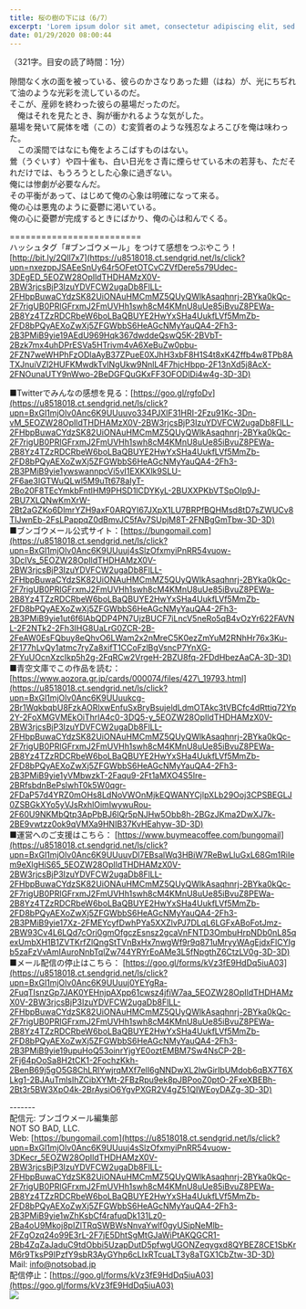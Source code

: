 ```yaml
---
title: 桜の樹の下には（6/7）
excerpt: 'Lorem ipsum dolor sit amet, consectetur adipiscing elit, sed do eiusmod tempor incididunt ut labore et dolore magna aliqua. Praesent elementum facilisis leo vel fringilla est ullamcorper eget. At imperdiet dui accumsan sit amet nulla facilisi morbi tempus.'
date: 01/29/2020 08:00:44
---
```


（321字。目安の読了時間：1分）  
  
隙間なく水の面を被っている、彼らのかさなりあった翅（はね）が、光にちぢれて油のような光彩を流しているのだ。  
そこが、産卵を終わった彼らの墓場だったのだ。  
　俺はそれを見たとき、胸が衝かれるような気がした。  
墓場を発いて屍体を嗜（この）む変質者のような残忍なよろこびを俺は味わった。  
　この溪間ではなにも俺をよろこばすものはない。  
鶯（うぐいす）や四十雀も、白い日光をさ青に煙らせている木の若芽も、ただそれだけでは、もうろうとした心象に過ぎない。  
俺には惨劇が必要なんだ。  
その平衡があって、はじめて俺の心象は明確になって来る。  
俺の心は悪鬼のように憂鬱に渇いている。  
俺の心に憂鬱が完成するときにばかり、俺の心は和んでくる。  
  
\=========================  
ハッシュタグ「#ブンゴウメール」をつけて感想をつぶやこう！　  
[http://bit.ly/2Qll7x7](https://u8518018.ct.sendgrid.net/ls/click?upn=nxezppJSAEeSnUy64r5OFetOTCvCZVfDere5s79Udec-3DEgED_5EOZW28OpIldTHDHAMzX0V-2BW3rjcsBjP3IzuYDVFCW2ugaDb8FlLL-2FHbpBuwaCYdzSK82UiONAuHMCmMZ5QUyQWlkAsaqhnrj-2BYka0kQc-2F7rigUB0PRlGFrxmJ2FmUVHh1swh8cM4KMnU8uUe85iBvuZ8PEWa-2B8Yz4TZzRDCRbeW6boLBaQBUYE2HwYxSHa4UukfLVf5MmZb-2FD8bPQyAEXoZwXj5ZFGWbbS6HeAGcNMyYauQA4-2Fh3-2B3PMiB9yie19AEdU969Hqk367dwddeQswQ5K-2BVbT-2Bzk7mx4uhDPrESVa5HTrivm4vA6XeBuZw0pbu-2FZN7weWHPhFzODlaAyB37ZPueE0XJhH3xbF8H1S4t8xK4Zffb4w8TPb8ATXJnuiVZl2HUFKMwdkTvINgUkw9NnlL4F7hjcHbpp-2F13nXd5j8AcX-2FNOunaUTY9nWwo-2BeDGFQuGKxFF3OFODlDi4w4g-3D-3D)  
  
■Twitterでみんなの感想を見る：[https://goo.gl/rgfoDv](https://u8518018.ct.sendgrid.net/ls/click?upn=BxGl1mjOlv0Anc6K9UUuuvo334PJXlF31HRI-2Fzu91Kc-3Dn-vM_5EOZW28OpIldTHDHAMzX0V-2BW3rjcsBjP3IzuYDVFCW2ugaDb8FlLL-2FHbpBuwaCYdzSK82UiONAuHMCmMZ5QUyQWlkAsaqhnrj-2BYka0kQc-2F7rigUB0PRlGFrxmJ2FmUVHh1swh8cM4KMnU8uUe85iBvuZ8PEWa-2B8Yz4TZzRDCRbeW6boLBaQBUYE2HwYxSHa4UukfLVf5MmZb-2FD8bPQyAEXoZwXj5ZFGWbbS6HeAGcNMyYauQA4-2Fh3-2B3PMiB9yie1ywswannpcVi5vI1EXKXlk9SLU-2F6ae3IGTWuQLwl5M9uTt678aIyT-2Bo20F8TEcYmkbFntlHM9PHSD1lCDYKyL-2BUXXPKbVTSpOIp9J-2BU7XLQNwKmXrW-2Bt2aGZKo6DlmrYZH9axF0ARQYI67JXpX1LU7BRPfBQHMsd8tD7sZWUCv8TIJwnEb-2FsLPappqZ0dBmvJC5fAv7SUpjM8T-2FNBgGmTbw-3D-3D)  
■ブンゴウメール公式サイト：[https://bungomail.com](https://u8518018.ct.sendgrid.net/ls/click?upn=BxGl1mjOlv0Anc6K9UUuuj4sSlzOfxmyiPnRR54vuow-3DclVs_5EOZW28OpIldTHDHAMzX0V-2BW3rjcsBjP3IzuYDVFCW2ugaDb8FlLL-2FHbpBuwaCYdzSK82UiONAuHMCmMZ5QUyQWlkAsaqhnrj-2BYka0kQc-2F7rigUB0PRlGFrxmJ2FmUVHh1swh8cM4KMnU8uUe85iBvuZ8PEWa-2B8Yz4TZzRDCRbeW6boLBaQBUYE2HwYxSHa4UukfLVf5MmZb-2FD8bPQyAEXoZwXj5ZFGWbbS6HeAGcNMyYauQA4-2Fh3-2B3PMiB9yie1ut6f6lAbQDP4PN7UjzBUCF7iLncV5neRo5qB4vOzYr622FAVNL-2F2NTk2-2Fh3IHG8UaLrG0ZCR-2B-2FeAW0EsFQbuy8eQhvO6LWam2x2nMreC5K0ezZmYuM2RNhHr76x3Ku-2F177hLvQy1atmc7ryZa8xifT1CCoFzlBgVsncP7YnXG-2FYuUOcnXzcIkp5h2g-2FqRCw2VrgeH-2BZU8fq-2FDdHbezAaCA-3D-3D)  
■青空文庫でこの作品を読む：[https://www.aozora.gr.jp/cards/000074/files/427\_19793.html](https://u8518018.ct.sendgrid.net/ls/click?upn=BxGl1mjOlv0Anc6K9UUuukcg-2Br1WqkbqbU8FzkAORlxwEnfuSxBryBsujeldLdmOTAkc3tVBCfc4dRttiq72Yp2Y-2FoXMGVMEkOiThrlA4c0-3DQ5-y_5EOZW28OpIldTHDHAMzX0V-2BW3rjcsBjP3IzuYDVFCW2ugaDb8FlLL-2FHbpBuwaCYdzSK82UiONAuHMCmMZ5QUyQWlkAsaqhnrj-2BYka0kQc-2F7rigUB0PRlGFrxmJ2FmUVHh1swh8cM4KMnU8uUe85iBvuZ8PEWa-2B8Yz4TZzRDCRbeW6boLBaQBUYE2HwYxSHa4UukfLVf5MmZb-2FD8bPQyAEXoZwXj5ZFGWbbS6HeAGcNMyYauQA4-2Fh3-2B3PMiB9yie1yVMbwzkT-2Faqu9-2Ft1aMXO4S5Ire-2BRfsbdnBePslwhT0k5W0qgr-2FDaP57d4YRZ0mOHs8LdNoVWOnMjkEQWANYCjlpXLb29Ooj3CPSBEGLJ0ZSBGkXYo5yVJsRxhlOimIwywuRou-2F60U9NKMbQtp3ApPbBJ6lQr5pNJHw5Obb8h-2BGzJKma2DwXJ7k-2BE9vwtzz0ok9qVMXa9HNIB37KvHEahyw-3D-3D)  
■運営へのご支援はこちら： [https://www.buymeacoffee.com/bungomail](https://u8518018.ct.sendgrid.net/ls/click?upn=BxGl1mjOlv0Anc6K9UUuuvDl7EBsalWq3HBiW7ReBwLluGxL68Gm1RiIem9eXlgHiS65_5EOZW28OpIldTHDHAMzX0V-2BW3rjcsBjP3IzuYDVFCW2ugaDb8FlLL-2FHbpBuwaCYdzSK82UiONAuHMCmMZ5QUyQWlkAsaqhnrj-2BYka0kQc-2F7rigUB0PRlGFrxmJ2FmUVHh1swh8cM4KMnU8uUe85iBvuZ8PEWa-2B8Yz4TZzRDCRbeW6boLBaQBUYE2HwYxSHa4UukfLVf5MmZb-2FD8bPQyAEXoZwXj5ZFGWbbS6HeAGcNMyYauQA4-2Fh3-2B3PMiB9yie17Xz-2FMEYcyfDwhPYa5XXZlvPJ7DLqL6LGFxABoFotJmz-2BW93Cv4L6LQd7cOri0gmOfgczEsnsz2gcaVnFNTD3OmbuHrpNDb0nL85qexUmbXH1B1ZVTKrfZlQngStTVnBxHx7nwgWf9r9q871uMryyWAgEjdxFlCYIgb5zaFzVvAmIAuroNnbTqlZw744YRYrEoAMe3L5fNpgthZ6CtzLV0g-3D-3D)  
■メール配信の停止はこちら： [https://goo.gl/forms/kVz3fE9HdDq5iuA03](https://u8518018.ct.sendgrid.net/ls/click?upn=BxGl1mjOlv0Anc6K9UUuuj0YEYgRa-2FuqTIsnzGp7JAK0YEHnjpAXpp61cwsz4jfiW7aa_5EOZW28OpIldTHDHAMzX0V-2BW3rjcsBjP3IzuYDVFCW2ugaDb8FlLL-2FHbpBuwaCYdzSK82UiONAuHMCmMZ5QUyQWlkAsaqhnrj-2BYka0kQc-2F7rigUB0PRlGFrxmJ2FmUVHh1swh8cM4KMnU8uUe85iBvuZ8PEWa-2B8Yz4TZzRDCRbeW6boLBaQBUYE2HwYxSHa4UukfLVf5MmZb-2FD8bPQyAEXoZwXj5ZFGWbbS6HeAGcNMyYauQA4-2Fh3-2B3PMiB9yie19upuHoQ53oinrYjgYE0oztEMBM7Sw4NsCP-2B-2Fj64pOoSa8H2tCK1-2FochzKkh-2BenB69j5gO5G8ChLRlYwjrqMXf7elI6gNNDwXL2lwGirIbUMdob6qBX7T6XLkg1-2BJAuTmlsIhZCibXYMt-2FBzRpu9ek8pJBPooZ0ptO-2FxeXBEBh-2Bt3r5BW3XpO4k-2BrAysiO6YgvPXGR2V4gZ51QIWEoyDAZg-3D-3D)  
  
\-------  
配信元: ブンゴウメール編集部  
NOT SO BAD, LLC.  
Web: [https://bungomail.com](https://u8518018.ct.sendgrid.net/ls/click?upn=BxGl1mjOlv0Anc6K9UUuuj4sSlzOfxmyiPnRR54vuow-3DKecr_5EOZW28OpIldTHDHAMzX0V-2BW3rjcsBjP3IzuYDVFCW2ugaDb8FlLL-2FHbpBuwaCYdzSK82UiONAuHMCmMZ5QUyQWlkAsaqhnrj-2BYka0kQc-2F7rigUB0PRlGFrxmJ2FmUVHh1swh8cM4KMnU8uUe85iBvuZ8PEWa-2B8Yz4TZzRDCRbeW6boLBaQBUYE2HwYxSHa4UukfLVf5MmZb-2FD8bPQyAEXoZwXj5ZFGWbbS6HeAGcNMyYauQA4-2Fh3-2B3PMiB9yie1wZhKsbCf4rafuqDk131Lz0-2Ba4oU9Mkoj8pIZlTRqSWBWsNnvaYwlf0gyUSipNeMlb-2FZgOzq24o99E3rL-2F7jE5DhtSgMtGJaWiPtAKQGCR1-2Bb4ZqZaJaduC9tdObbi5UzapDutD5pfwgUGONZeqygxd8QYBEZ8CE1SbKrM6r9TksP9IPzfY9sbR3AyGYhp6cLIxRTcuaLT3y8aTGX1CbZtw-3D-3D)  
Mail: info@notsobad.jp  
配信停止：[https://goo.gl/forms/kVz3fE9HdDq5iuA03](https://goo.gl/forms/kVz3fE9HdDq5iuA03)  
![](https://u8518018.ct.sendgrid.net/wf/open?upn=ypZaqTjaYrwJSsa-2BLe7H7RcvxSux8rtM6dMtnptkxLQMLiJbmQ03whDMSt9-2BvxM-2BKE6ujadHWCHS-2FYDUUXrKB1ko48yvbyCc0cRihB-2Fp5Bay9wjnwFFFSOMUGZ1XsQFLW96vktbWS-2ByJdT-2FnJbdDf646tzAPAxGdZ-2FoWGJPvO2zH5WW19TsuwDTe2rtgj3q9UQyvzfKHYyNJOTPMxgS4xhA47ph84wV-2BWriD3t7p2tZHusrXyz9qeMSf2Zk-2FLT5Z6DNauUB4mwv6-2BQksfLbA1ESgQtTgJtlMmmO1uX08YV0HGviRlIjIVZiJVxwqVatkRQPBHzy5WeG24EVaRnOQK2suRpsemIXOMA7bVPbL0f0kvKg3J30MSR5N7uZQtntaQu-2BPdAOahBnZwchryptNzYuDK1b6DLU0CvvgbCKa9yb72GBW2DSgX8kichH-2Brp9abkinnCNWC6rl8NHwizpUQ-2B69sR2wkHhbFQXH7qW3MLw-3D)